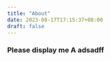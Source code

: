 ```yaml
---
title: "About"
date: 2023-08-17T17:15:37+08:00
draft: false
---
```


### Please display me A  adsadff